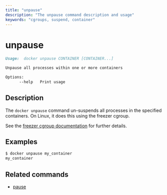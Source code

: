 ```yaml
---
title: "unpause"
description: "The unpause command description and usage"
keywords: "cgroups, suspend, container"
---
```


<!-- This file is maintained within the docker/cli GitHub
     repository at https://github.com/docker/cli/. Make all
     pull requests against that repo. If you see this file in
     another repository, consider it read-only there, as it will
     periodically be overwritten by the definitive file. Pull
     requests which include edits to this file in other repositories
     will be rejected.
-->

# unpause

```markdown
Usage:  docker unpause CONTAINER [CONTAINER...]

Unpause all processes within one or more containers

Options:
      --help   Print usage
```

## Description

The `docker unpause` command un-suspends all processes in the specified containers.
On Linux, it does this using the freezer cgroup.

See the
[freezer cgroup documentation](https://www.kernel.org/doc/Documentation/cgroup-v1/freezer-subsystem.txt)
for further details.

## Examples

```bash
$ docker unpause my_container
my_container
```

## Related commands

* [pause](pause.md)
